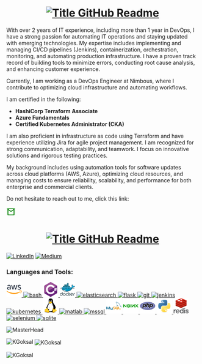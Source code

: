 <h1 style="text-align: center;">
  <a href="https://www.linkedin.com/in/kgoksal/" target="_blank"> 
    <img src="https://readme-typing-svg.herokuapp.com?font=Inter&weight=800&size=35&duration=3000&pause=500&multiline=true&width=650&height=140&lines=%24+whoami;Kadir+Goksal" alt="Title GitHub Readme" />
  </a> 
</h1>

<p>With over 2 years of IT experience, including more than 1 year in DevOps, I have a strong passion for automating IT operations and staying updated with emerging technologies. My expertise includes implementing and managing CI/CD pipelines (Jenkins), containerization, orchestration, monitoring, and automating production infrastructure. I have a proven track record of building tools to minimize errors, conducting root cause analysis, and enhancing customer experience.</p>

<p>Currently, I am working as a DevOps Engineer at Nimbous, where I contribute to optimizing cloud infrastructure and automating workflows.</p>

<p>I am certified in the following:</p>
<ul>
  <li><strong>HashiCorp Terraform Associate</strong></li>
  <li><strong>Azure Fundamentals</strong></li>
  <li><strong>Certified Kubernetes Administrator (CKA)</strong></li>
</ul>

<p>I am also proficient in infrastructure as code using Terraform and have experience utilizing Jira for agile project management. I am recognized for strong communication, adaptability, and teamwork. I focus on innovative solutions and rigorous testing practices.</p>

<p>My background includes using automation tools for software updates across cloud platforms (AWS, Azure), optimizing cloud resources, and managing costs to ensure reliability, scalability, and performance for both enterprise and commercial clients.</p>

<p> Do not hesitate to reach out to me, click this link:</p>
<a href="mailto:abdulkadirgoksal@gmail.com">
  <svg xmlns="http://www.w3.org/2000/svg" width="24" height="24" viewBox="0 0 24 24" fill="none" stroke="green" stroke-width="2" stroke-linecap="round" stroke-linejoin="round" class="feather feather-mail">
    <path d="M4 4h16v16H4z"></path>
    <path d="M22 4l-10 7L2 4"></path>
  </svg>
</a>

<h1 style="text-align: center;">
  <a href="mailto:abdulkadirgoksal@gmail.com">
    <img src="https://readme-typing-svg.herokuapp.com?font=Inter&weight=800&size=35&duration=3000&pause=500&multiline=true&width=650&height=140&lines=%24+To+Reach+Out:;abdulkadirgoksal@gmail.com" alt="Title GitHub Readme" />
  </a>
</h1>

[![LinkedIn](https://img.shields.io/badge/LinkedIn-0077B5?style=for-the-badge&logo=linkedin&logoColor=white)](https://www.linkedin.com/in/kgoksal/)
[![Medium](https://img.shields.io/badge/Medium-000000?style=for-the-badge&logo=medium&logoColor=white)](https://medium.com/@KGoksal) 


<h3 align="left">Languages and Tools:</h3>
<p align="left"> <a href="https://aws.amazon.com" target="_blank" rel="noreferrer"> <img src="https://raw.githubusercontent.com/devicons/devicon/master/icons/amazonwebservices/amazonwebservices-original-wordmark.svg" alt="aws" width="40" height="40"/> </a> <a href="https://www.gnu.org/software/bash/" target="_blank" rel="noreferrer"> <img src="https://www.vectorlogo.zone/logos/gnu_bash/gnu_bash-icon.svg" alt="bash" width="40" height="40"/> </a> <a href="https://www.w3schools.com/cs/" target="_blank" rel="noreferrer"> <img src="https://raw.githubusercontent.com/devicons/devicon/master/icons/csharp/csharp-original.svg" alt="csharp" width="40" height="40"/> </a> <a href="https://www.docker.com/" target="_blank" rel="noreferrer"> <img src="https://raw.githubusercontent.com/devicons/devicon/master/icons/docker/docker-original-wordmark.svg" alt="docker" width="40" height="40"/> </a> <a href="https://www.elastic.co" target="_blank" rel="noreferrer"> <img src="https://www.vectorlogo.zone/logos/elastic/elastic-icon.svg" alt="elasticsearch" width="40" height="40"/> </a> <a href="https://flask.palletsprojects.com/" target="_blank" rel="noreferrer"> <img src="https://www.vectorlogo.zone/logos/pocoo_flask/pocoo_flask-icon.svg" alt="flask" width="40" height="40"/> </a> <a href="https://git-scm.com/" target="_blank" rel="noreferrer"> <img src="https://www.vectorlogo.zone/logos/git-scm/git-scm-icon.svg" alt="git" width="40" height="40"/> </a> <a href="https://www.jenkins.io" target="_blank" rel="noreferrer"> <img src="https://www.vectorlogo.zone/logos/jenkins/jenkins-icon.svg" alt="jenkins" width="40" height="40"/> </a> <a href="https://kubernetes.io" target="_blank" rel="noreferrer"> <img src="https://www.vectorlogo.zone/logos/kubernetes/kubernetes-icon.svg" alt="kubernetes" width="40" height="40"/> </a> <a href="https://www.linux.org/" target="_blank" rel="noreferrer"> <img src="https://raw.githubusercontent.com/devicons/devicon/master/icons/linux/linux-original.svg" alt="linux" width="40" height="40"/> </a> <a href="https://www.mathworks.com/" target="_blank" rel="noreferrer"> <img src="https://upload.wikimedia.org/wikipedia/commons/2/21/Matlab_Logo.png" alt="matlab" width="40" height="40"/> </a> <a href="https://www.microsoft.com/en-us/sql-server" target="_blank" rel="noreferrer"> <img src="https://www.svgrepo.com/show/303229/microsoft-sql-server-logo.svg" alt="mssql" width="40" height="40"/> </a> <a href="https://www.mysql.com/" target="_blank" rel="noreferrer"> <img src="https://raw.githubusercontent.com/devicons/devicon/master/icons/mysql/mysql-original-wordmark.svg" alt="mysql" width="40" height="40"/> </a> <a href="https://www.nginx.com" target="_blank" rel="noreferrer"> <img src="https://raw.githubusercontent.com/devicons/devicon/master/icons/nginx/nginx-original.svg" alt="nginx" width="40" height="40"/> </a> <a href="https://www.php.net" target="_blank" rel="noreferrer"> <img src="https://raw.githubusercontent.com/devicons/devicon/master/icons/php/php-original.svg" alt="php" width="40" height="40"/> </a> <a href="https://www.python.org" target="_blank" rel="noreferrer"> <img src="https://raw.githubusercontent.com/devicons/devicon/master/icons/python/python-original.svg" alt="python" width="40" height="40"/> </a> <a href="https://redis.io" target="_blank" rel="noreferrer"> <img src="https://raw.githubusercontent.com/devicons/devicon/master/icons/redis/redis-original-wordmark.svg" alt="redis" width="40" height="40"/> </a> <a href="https://www.selenium.dev" target="_blank" rel="noreferrer"> <img src="https://raw.githubusercontent.com/detain/svg-logos/780f25886640cef088af994181646db2f6b1a3f8/svg/selenium-logo.svg" alt="selenium" width="40" height="40"/> </a> <a href="https://www.sqlite.org/" target="_blank" rel="noreferrer"> <img src="https://www.vectorlogo.zone/logos/sqlite/sqlite-icon.svg" alt="sqlite" width="40" height="40"/> </a> </p>

![MasterHead](https://user-images.githubusercontent.com/74038190/212741999-016fddbd-617a-4448-8042-0ecf907aea25.gif)

<p><img align="left" src="https://github-readme-stats.vercel.app/api/top-langs?username=KGoksal&show_icons=true&locale=en&layout=compact" alt="KGoksal" /></p>

<p>&nbsp;<img align="center" src="https://github-readme-stats.vercel.app/api?username=KGoksal&show_icons=true&locale=en" alt="KGoksal" /></p>

<p><img align="center" src="https://github-readme-streak-stats.herokuapp.com/?user=KGoksal&" alt="KGoksal" /></p>

